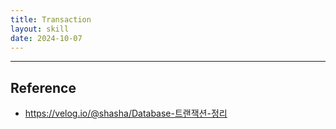 ```yaml
---
title: Transaction
layout: skill
date: 2024-10-07
---
```










































---




## Reference

- <https://velog.io/@shasha/Database-트랜잭션-정리>
